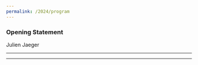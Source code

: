 ```yaml
---
permalink: /2024/program
---
```


<script type="text/javascript" src="/assets/js/timeconvert.js"></script>

### Opening Statement
<p>
<script>
    var d = new Date(Date.UTC(2024, 5, 16, 12, 0));
    var d2 = new Date(Date.UTC(2024, 5, 16, 12, 5));
    myDateTime(d, d2);
</script>
Julien Jaeger
</p>

---
---


